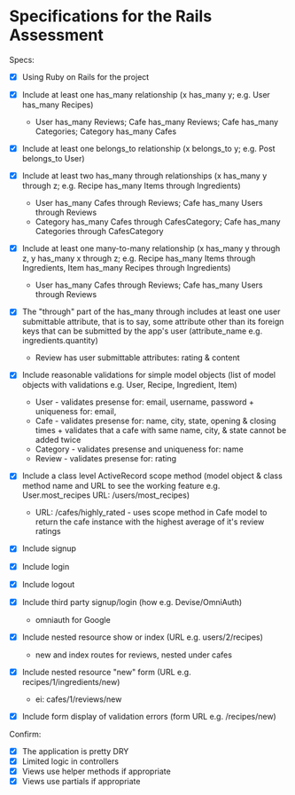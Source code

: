 # Specifications for the Rails Assessment

Specs:
- [x] Using Ruby on Rails for the project

- [x] Include at least one has_many relationship (x has_many y; e.g. User has_many Recipes)
    - User has_many Reviews; Cafe has_many Reviews; Cafe has_many Categories; Category has_many Cafes

- [x] Include at least one belongs_to relationship (x belongs_to y; e.g. Post belongs_to User)

- [x] Include at least two has_many through relationships (x has_many y through z; e.g. Recipe has_many Items through Ingredients)
    - User has_many Cafes through Reviews; Cafe has_many Users through Reviews
    - Category has_many Cafes through CafesCategory; Cafe has_many Categories through CafesCategory

- [x] Include at least one many-to-many relationship (x has_many y through z, y has_many x through z; e.g. Recipe has_many Items through Ingredients, Item has_many Recipes through Ingredients)
    - User has_many Cafes through Reviews; Cafe has_many Users through Reviews

- [x] The "through" part of the has_many through includes at least one user submittable attribute, that is to say, some attribute other than its foreign keys that can be submitted by the app's user (attribute_name e.g. ingredients.quantity)
    - Review has user submittable attributes: rating & content

- [x] Include reasonable validations for simple model objects (list of model objects with validations e.g. User, Recipe, Ingredient, Item)
    - User - validates presense for: email, username, password + uniqueness for: email,
    - Cafe - validates presense for: name, city, state, opening & closing times + validates that a cafe with same name, city, & state cannot be added twice
    - Category - validates presense and uniqueness for: name
    - Review - validates presense for: rating

- [x] Include a class level ActiveRecord scope method (model object & class method name and URL to see the working feature e.g. User.most_recipes URL: /users/most_recipes)
    - URL: /cafes/highly_rated - uses scope method in Cafe model to return the cafe instance with the highest average of it's review ratings

- [x] Include signup

- [x] Include login

- [x] Include logout

- [x] Include third party signup/login (how e.g. Devise/OmniAuth)
    - omniauth for Google

- [x] Include nested resource show or index (URL e.g. users/2/recipes)
    - new and index routes for reviews, nested under cafes

- [x] Include nested resource "new" form (URL e.g. recipes/1/ingredients/new)
    - ei: cafes/1/reviews/new

- [x] Include form display of validation errors (form URL e.g. /recipes/new)

Confirm:
- [x] The application is pretty DRY
- [x] Limited logic in controllers
- [x] Views use helper methods if appropriate
- [x] Views use partials if appropriate
